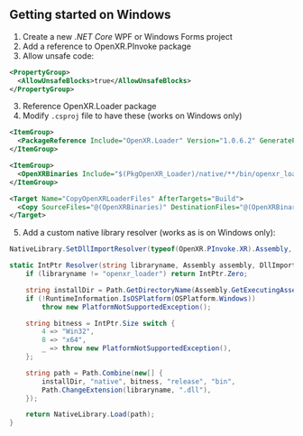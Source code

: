 ## Getting started on Windows

1. Create a new *.NET Core* WPF or Windows Forms project
1. Add a reference to OpenXR.PInvoke package
2. Allow unsafe code:
```xml
<PropertyGroup>
  <AllowUnsafeBlocks>true</AllowUnsafeBlocks>
</PropertyGroup>
```
3. Reference OpenXR.Loader package
4. Modify `.csproj` file to have these (works on Windows only)
```xml
<ItemGroup>
  <PackageReference Include="OpenXR.Loader" Version="1.0.6.2" GeneratePathProperty="true" />
</ItemGroup>

<ItemGroup>
  <OpenXRBinaries Include="$(PkgOpenXR_Loader)/native/**/bin/openxr_loader.*" />
</ItemGroup>

<Target Name="CopyOpenXRLoaderFiles" AfterTargets="Build">
  <Copy SourceFiles="@(OpenXRBinaries)" DestinationFiles="@(OpenXRBinaries->'$(OutDir)native\%(RecursiveDir)%(Filename)%(Extension)')" />
</Target>
```
5. Add a custom native library resolver (works as is on Windows only):
```csharp
NativeLibrary.SetDllImportResolver(typeof(OpenXR.PInvoke.XR).Assembly, Resolver);

static IntPtr Resolver(string libraryname, Assembly assembly, DllImportSearchPath? searchpath) {
    if (libraryname != "openxr_loader") return IntPtr.Zero;

    string installDir = Path.GetDirectoryName(Assembly.GetExecutingAssembly().Location);
    if (!RuntimeInformation.IsOSPlatform(OSPlatform.Windows))
        throw new PlatformNotSupportedException();

    string bitness = IntPtr.Size switch {
        4 => "Win32",
        8 => "x64",
        _ => throw new PlatformNotSupportedException(),
    };

    string path = Path.Combine(new[] {
        installDir, "native", bitness, "release", "bin",
        Path.ChangeExtension(libraryname, ".dll"),
    });

    return NativeLibrary.Load(path);
}
```